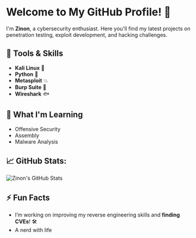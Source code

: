 # Welcome to My GitHub Profile! 👋

I'm **Zinon**, a cybersecurity enthusiast. Here you'll find my latest projects on penetration testing, exploit development, and hacking challenges.

## 🔧 Tools & Skills
- **Kali Linux** 🐧
- **Python** 🐍
- **Metasploit** 💥
- **Burp Suite** 🔨
- **Wireshark** 🐟

## 🚀 What I'm Learning
- Offensive Security
- Assembly
- Malware Analysis 

## 📈 GitHub Stats:
![Zinon's GitHub Stats](https://github-readme-stats.vercel.app/api?username=Zinon-ZE&show_icons=true&count_private=true&theme=radical)


## ⚡ Fun Facts
- I’m working on improving my reverse engineering skills and **finding CVEs**! 🛠
- A nerd with life
